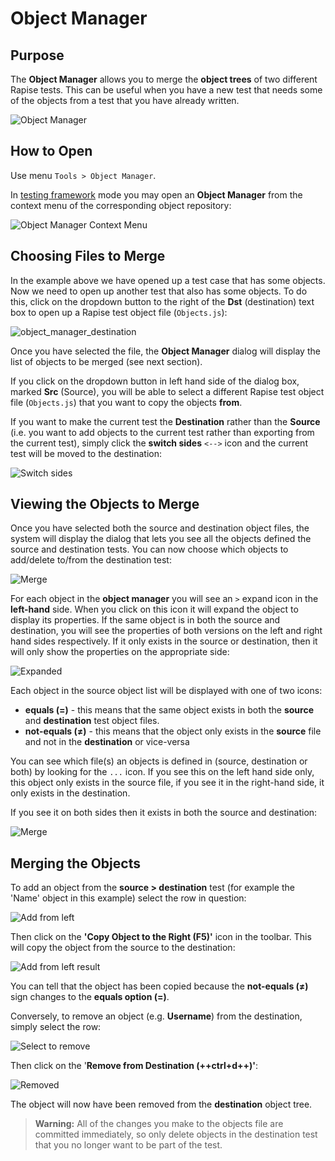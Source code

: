 # Object Manager

## Purpose

The **Object Manager** allows you to merge the **object trees** of two different Rapise tests. This can be useful when you have a new test that needs some of the objects from a test that you have already written.

![Object Manager](img/object_manager_dialog.png)

## How to Open

Use menu `Tools > Object Manager`.

In [testing framework](/Guide/Frameworks/frameworks.md) mode you may open an **Object Manager** from the context menu of the corresponding object repository:

![Object Manager Context Menu](/Guide/Frameworks/img/frameworks_launch_object_manager.png)

## Choosing Files to Merge

In the example above we have opened up a test case that has some objects. Now we need to open up another test that also has some objects. To do this, click on the dropdown button to the right of the **Dst** (destination) text box to open up a Rapise test object file (`Objects.js`):

![object_manager_destination](img/object_manager_object_manager_destination.png)


Once you have selected the file, the **Object Manager** dialog will display the list of objects to be merged (see next section).

If you click on the dropdown button in left hand side of the dialog box, marked **Src** (Source), you will be able to select a different Rapise test object file (`Objects.js`) that you want to copy the objects **from**.

If you want to make the current test the **Destination** rather than the **Source** (i.e. you want to add objects to the current test rather than exporting from the current test), simply click the **switch sides** `<-->` icon and the current test will be moved to the destination:

![Switch sides](img/object_manager_switch_sides.png)

## Viewing the Objects to Merge

Once you have selected both the source and destination object files, the system will display the dialog that lets you see all the objects defined the source and destination tests. You can now choose which objects to add/delete to/from the destination test:

![Merge](img/object_manager_merge.png)

For each object in the **object manager** you will see an `>` expand icon in the **left-hand** side. When you click on this icon it will expand the object to display its properties. If the same object is in both the source and destination, you will see the properties of both versions on the left and right hand sides respectively. If it only exists in the source or destination, then it will only show the properties on the appropriate side:

![Expanded](img/object_manager_expanded.png)

Each object in the source object list will be displayed with one of two icons:

- **equals (=)** - this means that the same object exists in both the **source** and **destination** test object files.
- **not-equals (≠)** - this means that the object only exists in the **source** file and not in the **destination** or vice-versa

You can see which file(s) an objects is defined in (source, destination or both) by looking for the `...` icon. If you see this on the left hand side only, this object only exists in the source file, if you see it in the right-hand side, it only exists in the destination. 

If you see it on both sides then it exists in both the source and destination:

![Merge](img/object_manager_merge.png)

## Merging the Objects

To add an object from the **source > destination** test (for example the 'Name' object in this example) select the row in question:

![Add from left](img/object_manager_add_from_left.png)

Then click on the **'Copy Object to the Right (F5)'** icon in the toolbar. This will copy the object from the source to the destination:

![Add from left result](img/object_manager_add_from_left_result.png)

You can tell that the object has been copied because the **not-equals (≠)** sign changes to the **equals option (=)**.

Conversely, to remove an object (e.g. **Username**) from the destination, simply select the row:

![Select to remove](img/object_manager_select_to_remove.png)

Then click on the '**Remove from Destination (++ctrl+d++)'**:

![Removed](img/object_manager_remove_result.png)

The object will now have been removed from the **destination** object tree.

> **Warning:** All of the changes you make to the objects file are committed immediately, so only delete objects in the destination test that you no longer want to be part of the test.
